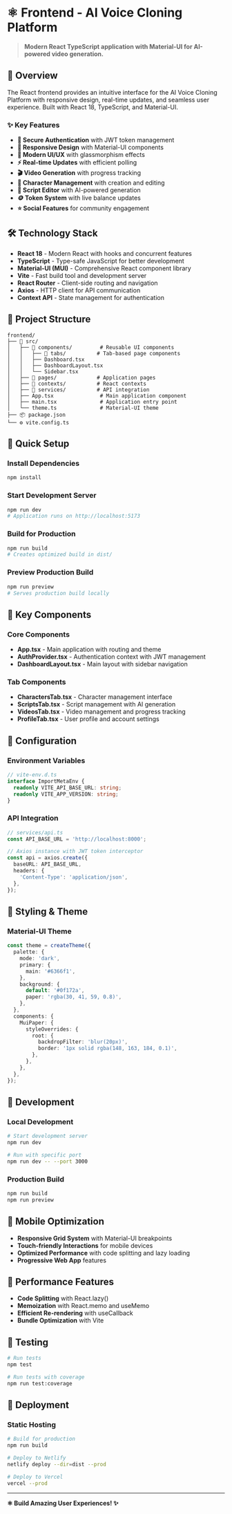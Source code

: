 # ⚛️ Frontend - AI Voice Cloning Platform

> **Modern React TypeScript application with Material-UI for AI-powered video generation.**

## 🌟 Overview

The React frontend provides an intuitive interface for the AI Voice Cloning Platform with responsive design, real-time updates, and seamless user experience. Built with React 18, TypeScript, and Material-UI.

### ✨ Key Features

- **🔐 Secure Authentication** with JWT token management
- **📱 Responsive Design** with Material-UI components
- **🎨 Modern UI/UX** with glassmorphism effects
- **⚡ Real-time Updates** with efficient polling
- **🎬 Video Generation** with progress tracking
- **👥 Character Management** with creation and editing
- **📝 Script Editor** with AI-powered generation
- **🪙 Token System** with live balance updates
- **⭐ Social Features** for community engagement

## 🛠️ Technology Stack

- **React 18** - Modern React with hooks and concurrent features
- **TypeScript** - Type-safe JavaScript for better development
- **Material-UI (MUI)** - Comprehensive React component library
- **Vite** - Fast build tool and development server
- **React Router** - Client-side routing and navigation
- **Axios** - HTTP client for API communication
- **Context API** - State management for authentication

## 📁 Project Structure

```
frontend/
├── 📁 src/
│   ├── 🎨 components/         # Reusable UI components
│   │   ├── 🎯 tabs/          # Tab-based page components
│   │   ├── Dashboard.tsx
│   │   ├── DashboardLayout.tsx
│   │   └── Sidebar.tsx
│   ├── 📄 pages/             # Application pages
│   ├── 🎯 contexts/          # React contexts
│   ├── 🔧 services/          # API integration
│   ├── App.tsx               # Main application component
│   ├── main.tsx              # Application entry point
│   └── theme.ts              # Material-UI theme
├── 📦 package.json
└── ⚙️ vite.config.ts
```

## 🚀 Quick Setup

### Install Dependencies
```bash
npm install
```

### Start Development Server
```bash
npm run dev
# Application runs on http://localhost:5173
```

### Build for Production
```bash
npm run build
# Creates optimized build in dist/
```

### Preview Production Build
```bash
npm run preview
# Serves production build locally
```

## 🎯 Key Components

### Core Components
- **App.tsx** - Main application with routing and theme
- **AuthProvider.tsx** - Authentication context with JWT management
- **DashboardLayout.tsx** - Main layout with sidebar navigation

### Tab Components
- **CharactersTab.tsx** - Character management interface
- **ScriptsTab.tsx** - Script management with AI generation
- **VideosTab.tsx** - Video management and progress tracking
- **ProfileTab.tsx** - User profile and account settings

## 🔧 Configuration

### Environment Variables
```typescript
// vite-env.d.ts
interface ImportMetaEnv {
  readonly VITE_API_BASE_URL: string;
  readonly VITE_APP_VERSION: string;
}
```

### API Integration
```typescript
// services/api.ts
const API_BASE_URL = 'http://localhost:8000';

// Axios instance with JWT token interceptor
const api = axios.create({
  baseURL: API_BASE_URL,
  headers: {
    'Content-Type': 'application/json',
  },
});
```

## 🎨 Styling & Theme

### Material-UI Theme
```typescript
const theme = createTheme({
  palette: {
    mode: 'dark',
    primary: {
      main: '#6366f1',
    },
    background: {
      default: '#0f172a',
      paper: 'rgba(30, 41, 59, 0.8)',
    },
  },
  components: {
    MuiPaper: {
      styleOverrides: {
        root: {
          backdropFilter: 'blur(20px)',
          border: '1px solid rgba(148, 163, 184, 0.1)',
        },
      },
    },
  },
});
```

## 🚀 Development

### Local Development
```bash
# Start development server
npm run dev

# Run with specific port
npm run dev -- --port 3000
```

### Production Build
```bash
npm run build
npm run preview
```

## 📱 Mobile Optimization

- **Responsive Grid System** with Material-UI breakpoints
- **Touch-friendly Interactions** for mobile devices
- **Optimized Performance** with code splitting and lazy loading
- **Progressive Web App** features

## 🔧 Performance Features

- **Code Splitting** with React.lazy()
- **Memoization** with React.memo and useMemo
- **Efficient Re-rendering** with useCallback
- **Bundle Optimization** with Vite

## 🧪 Testing

```bash
# Run tests
npm test

# Run tests with coverage
npm run test:coverage
```

## 🚀 Deployment

### Static Hosting
```bash
# Build for production
npm run build

# Deploy to Netlify
netlify deploy --dir=dist --prod

# Deploy to Vercel
vercel --prod
```

---

**⚛️ Build Amazing User Experiences! ✨**
